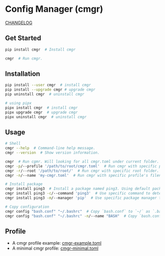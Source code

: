 # Config Manager (cmgr)
[CHANGELOG](CHANGELOG.md)

## Get Started

```sh
pip install cmgr  # Install cmgr

cmgr  # Run cmgr.
```

## Installation

```sh
pip install --user cmgr  # install cmgr
pip install --upgrade cmgr # upgrade cmgr
pip uninstall cmgr  # uninstall cmgr

# using pipx
pipx install cmgr  # install cmgr
pipx upgrade cmgr  # upgrade cmgr
pipx uninstall cmgr  # uninstall cmgr
```

## Usage

```sh
# Shell
cmgr --help  # Command-line help message.
cmgr --version  # Show version information.

cmgr  # Run cgmr. Will looking for all cmgr.toml under current folder.
cmgr -p/--profile '/path/to/root/cmgr.toml'  # Run cmgr with specific profile.
cmgr -r/--root '/path/to/root/'  # Run cmgr with specific root folder.
cmgr -n/--name 'my-cmgr.toml'  # Run cmgr with specific profile's filename.

# Install package
cmgr install ping3  # Install a package named ping3. Using default package manager.
cmgr install ping3 -c/--command 'ping3'  # Use specific command to detect if the package is installed before install.
cmgr install ping3 -m/--manager 'pip'  # Use specific package manager to install the package.

# Copy configuration
cmgr config "bash.conf" "~/.bashrc"  # Copy `bash.conf` to `~/` as `.bashrc`.
cmgr config "bash.conf" "~/.bashrc" -n/--name "BASH"  # Copy `bash.conf` to `~/` as `.bashrc` with specific name in output.
```

## Profile
* A cmgr profile example: [cmgr-example.toml](cmgr-example.toml)
* A minimal cmgr profile: [cmgr-minimal.toml](cmgr-minimal.toml)
